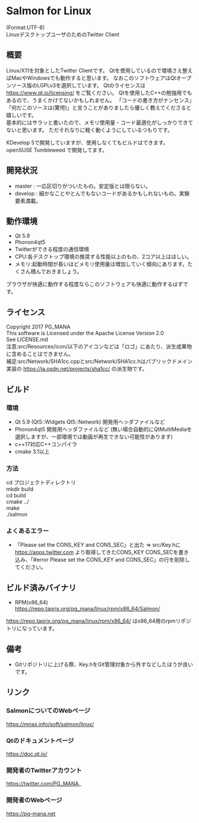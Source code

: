 # Salmon for Linux
(Format:UTF-8)  
LinuxデスクトップユーザのためのTwitter Client
## 概要
Linux/X11を対象としたTwitter Clientです。
Qtを使用しているので環境さえ整えばMacやWindowsでも動作すると思います。
なおこのソフトウェアはQtオープンソース版のLGPLv3を選択しています。
Qtのライセンスは https://www.qt.io/licensing/ をご覧ください。
Qtを使用したC++の勉強用でもあるので、うまくかけてないかもしれません。
「コードの書き方がナンセンス」「何だこのソースは(驚愕)」と言うことがありましたら優しく教えてくださると嬉しいです。  
基本的にはサラッと書いたので、メモリ使用量・コード最適化がしっかりできてないと思います。
ただそれなりに軽く動くようにしているつもりです。

KDevelop 5で開発していますが、使用しなくてもビルドはできます。  
openSUSE Tumbleweed で開発してます。
## 開発状況
* master : 一応区切りがついたもの。安定版とは限らない。
* develop : 細かなことやとんでもないコードがあるかもしれないもの。実験要素満載。

## 動作環境
* Qt 5.9
* Phonon4qt5
* Twitterができる程度の通信環境
* CPU:各デスクトップ環境の推奨する性能以上のもの、2コア以上はほしい。
* メモリ:起動時間が長いほどメモリ使用量は増加していく傾向にあります。たくさん積んでおきましょう。

ブラウザが快適に動作する程度ならこのソフトウェアも快適に動作するはずです。
## ライセンス
Copyright 2017 PG_MANA  
This software is Licensed under the Apache License Version 2.0  
See LICENSE.md  
注意:src/Resources/icon/以下のアイコンなどは「ロゴ」にあたり、派生成果物に含めることはできません。  
補足:src/Network/SHA1cc.cppとsrc/Network/SHA1cc.hはパブリックドメイン実装の https://ja.osdn.net/projects/sha1cc/ の派生物です。  
## ビルド
### 環境
* Qt 5.9 (Qt5::Widgets Qt5::Network) 開発用ヘッダファイルなど
* Phonon4qt5 開発用ヘッダファイルなど  (無い場合自動的にQtMultiMediaを選択しますが、一部環境では動画が再生できない可能性があります)
* c++17対応C++コンパイラ
* cmake  3.1以上

### 方法
cd プロジェクトディレクトリ  
mkdir build  
cd build  
cmake ../  
make  
./salmon
### よくあるエラー
* 「Please set the CONS_KEY and CONS_SEC」と出た => src/Key.hに https://apps.twitter.com より取得してきたCONS_KEY CONS_SECを書き込み、「#error  Please set the CONS_KEY and CONS_SEC」の行を削除してください。

## ビルド済みバイナリ
* RPM(x86_64) https://repo.taprix.org/pg_mana/linux/rpm/x86_64/Salmon/

https://repo.taprix.org/pg_mana/linux/rpm/x86_64/ はx86_64用のrpmリポジトリになっています。
## 備考
* Gitリポジトリに上げる際、Key.hをGit管理対象から外すなどしたほうが良いです。

## リンク
### SalmonについてのWebページ
  https://mnas.info/soft/salmon/linux/
### Qtのドキュメントページ
  https://doc.qt.io/
### 開発者のTwitterアカウント
  https://twitter.com/PG_MANA_
### 開発者のWebページ
  https://pg-mana.net
